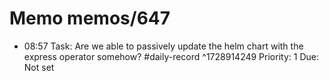 # Memo memos/647
- 08:57 Task: Are we able to passively update the helm chart with the express operator somehow? #daily-record ^1728914249
Priority: 1
Due: Not set